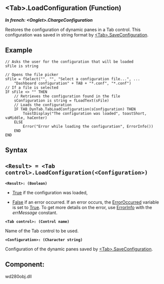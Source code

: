 


## &lt;Tab&gt;.LoadConfiguration (Function)

***In french: &lt;Onglet&gt;.ChargeConfiguration***



<a name="XUse"></a>
<a name="Use"></a>
<a name="description"></a>
Restores the configuration of dynamic panes in a Tab control. This configuration was saved in string format by [&lt;Tab&gt;.SaveConfiguration](../WDLang1/1000021708.md).
<a name="Example1"></a>
<a name="sample_code"></a>

## Example


```wl
// Asks the user for the configuration that will be loaded
sFile is string

// Opens the file picker
sFile = fSelect("", "", "Select a configuration file...", ...
	"Dashboard configuration" + TAB + "*.conf", "*.conf")
// If a file is selected
IF sFile <> "" THEN
	// Retrieves the configuration found in the file
	sConfiguration is string = fLoadText(sFile)
	// Loads the configuration
	IF TAB_DynTab.TabLoadConfiguration(sConfiguration) THEN
		ToastDisplay("The configuration was loaded", toastShort, vaMiddle, haCenter)
	ELSE
		Error("Error while loading the configuration", ErrorInfo())
	END
END
```

<a name="XSYNTAX"></a>

## Syntax
<a name="SYNTAX1"></a>

`<Result> = <Tab control>.LoadConfiguration(<Configuration>)`
---

**`<Result>: (Boolean)`**



- <u><u><u><u>True</u></u></u></u> if the configuration was loaded,

- <u><u><u><u>False</u></u></u></u> if an error occurred. If an error occurs, the [ErrorOccurred](../WDLang1/3087001.md) variable is set to <u><u><u><u>True</u></u></u></u>. To get more details on the error, use [ErrorInfo](../WDLang1/3013008.md) with the *errMessage* constant.




**`<Tab control>: (Control name)`**

Name of the Tab control to be used.

**`<Configuration>: (Character string)`**

Configuration of the dynamic panes saved by [&lt;Tab&gt;.SaveConfiguration](../WDLang1/1000021708.md).



<a name="XComponent"></a>

## Component:
wd280obj.dll
